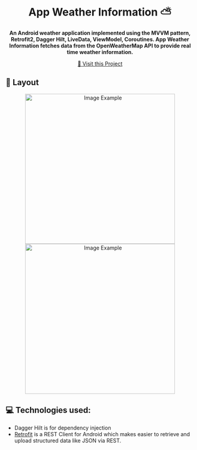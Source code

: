 <h1 align="center" style="font-weight: bold;">App Weather Information ⛅</h1>

<p align="center">
    <b>An Android weather application implemented using the MVVM pattern, Retrofit2, 
      Dagger Hilt, LiveData, ViewModel, Coroutines. App Weather Information
      fetches data from the OpenWeatherMap API to provide real time weather information.  </b>
</p>

<p align="center">
     <a href="PROJECT__URL">📱 Visit this Project</a>
</p>

<h2 id="layout">🎨 Layout</h2>

<p align="center">
    <img src="../.github/example.png" alt="Image Example" width="400px">
    <img src="../.github/example.png" alt="Image Example" width="400px">
</p>

<h2 id="technologies">💻 Technologies used:</h2>

- Dagger Hilt is for dependency injection
- <a href="https://square.github.io/retrofit/">Retrofit</a> is a REST Client for Android which makes easier to retrieve and upload structured data like JSON via REST.
